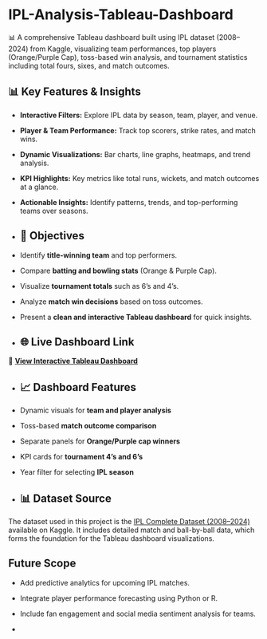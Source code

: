 # IPL-Analysis-Tableau-Dashboard
📊 A comprehensive Tableau dashboard built using IPL dataset (2008–2024) from Kaggle, visualizing team performances, top players (Orange/Purple Cap), toss-based win analysis, and tournament statistics including total fours, sixes, and match outcomes.

## 📊 Key Features & Insights

- **Interactive Filters:** Explore IPL data by season, team, player, and venue.  
- **Player & Team Performance:** Track top scorers, strike rates, and match wins.  
- **Dynamic Visualizations:** Bar charts, line graphs, heatmaps, and trend analysis.  
- **KPI Highlights:** Key metrics like total runs, wickets, and match outcomes at a glance.  
- **Actionable Insights:** Identify patterns, trends, and top-performing teams over seasons.

- ## 🎯 Objectives
- Identify **title-winning team** and top performers.
- Compare **batting and bowling stats** (Orange & Purple Cap).
- Visualize **tournament totals** such as 6’s and 4’s.
- Analyze **match win decisions** based on toss outcomes.
- Present a **clean and interactive Tableau dashboard** for quick insights.

- ## 🌐 Live Dashboard Link
🔗 **[View Interactive Tableau Dashboard](https://public.tableau.com/views/TablueaProjectIPLDATA/Dashboard1?:language=en-US&:sid=&:redirect=auth&:display_count=n&:origin=viz_share_link)**



- ## 📈 Dashboard Features
- Dynamic visuals for **team and player analysis**
- Toss-based **match outcome comparison**
- Separate panels for **Orange/Purple cap winners**
- KPI cards for **tournament 4’s and 6’s**
- Year filter for selecting **IPL season**

- ## 📊 Dataset Source

The dataset used in this project is the [IPL Complete Dataset (2008–2024)](https://www.kaggle.com/datasets/patrickb1912/ipl-complete-dataset-20082020?select=deliveries.csv) available on Kaggle. It includes detailed match and ball-by-ball data, which forms the foundation for the Tableau dashboard visualizations.

## Future Scope
- Add predictive analytics for upcoming IPL matches.  
- Integrate player performance forecasting using Python or R.  
- Include fan engagement and social media sentiment analysis for teams.


- 





